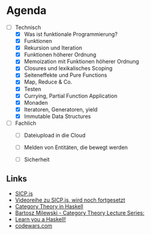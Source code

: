 # Agenda

- [ ] Technisch
  - [x] Was ist funktionale Programmierung?
  - [x] Funktionen
  - [x] Rekursion und Iteration
  - [x] Funktionen höherer Ordnung
  - [x] Memoization mit Funktionen höherer Ordnung
  - [x] Closures und lexikalisches Scoping
  - [x] Seiteneffekte und Pure Functions
  - [x] Map, Reduce & Co.
  - [x] Testen
  - [x] Currying, Partial Function Application
  - [x] Monaden
  - [X] Iteratoren, Generatoren, yield
  - [X] Immutable Data Structures

- [ ] Fachlich
  - [ ] Dateiupload in die Cloud
  - [ ] Melden von Entitäten, die bewegt werden
  - [ ] Sicherheit


## Links

- [SICP.js](https://www.amazon.de/dp/0262543230)
- [Videoreihe zu SICP.js, wird noch fortgesetzt](https://www.youtube.com/playlist?list=PL6QrD7_cU23nAxplr627pg0AuHBIsjM8k)
- [Category Theory in Haskell](https://en.wikibooks.org/wiki/Haskell/Category_theory)
- [Bartosz Milewski - Category Theory Lecture Series:](https://www.youtube.com/watch?v=I8LbkfSSR58)
- [Learn you a Haskell!](http://learnyouahaskell.com/chapters)
- [codewars.com](https://www.codewars.com/)

